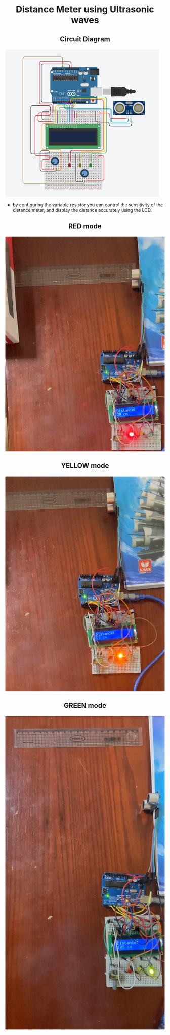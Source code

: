# <p style="text-align: center;">Distance Meter using Ultrasonic waves</p>
## <p style="text-align: center;">Circuit Diagram</p>
![1.1](/photos/1.png)
- by configuring the variable resistor you can control the sensitivity of the distance meter, and display the distance accurately using the LCD.
## <p style="text-align: center;">RED mode</p>
![1.1](/photos/red.JPG)
## <p style="text-align: center;">YELLOW mode</p>
![1.1](/photos/yellow.JPG)
## <p style="text-align: center;">GREEN mode</p>
![1.1](/photos/green.JPG)
